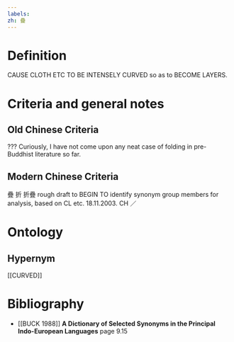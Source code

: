 ```yaml
---
labels: 
zh: 疊
---
```


# Definition
CAUSE CLOTH ETC TO BE INTENSELY CURVED so as to BECOME LAYERS.
# Criteria and general notes
## Old Chinese Criteria
???
Curiously, I have not come upon any neat case of folding in pre-Buddhist literature so far.
## Modern Chinese Criteria
疊
折
折疊
rough draft to BEGIN TO identify synonym group members for analysis, based on CL etc. 18.11.2003. CH ／
# Ontology

## Hypernym
[[CURVED]]
# Bibliography
- [[BUCK 1988]]
**A Dictionary of Selected Synonyms in the Principal Indo-European Languages** page 9.15
